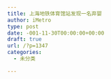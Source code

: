 ```yaml
---
title: 上海地铁体育馆站发现一名弃婴
author: iMetro
type: post
date: -001-11-30T00:00:00+00:00
draft: true
url: /?p=1347
categories:
  - 未分类

---
```

